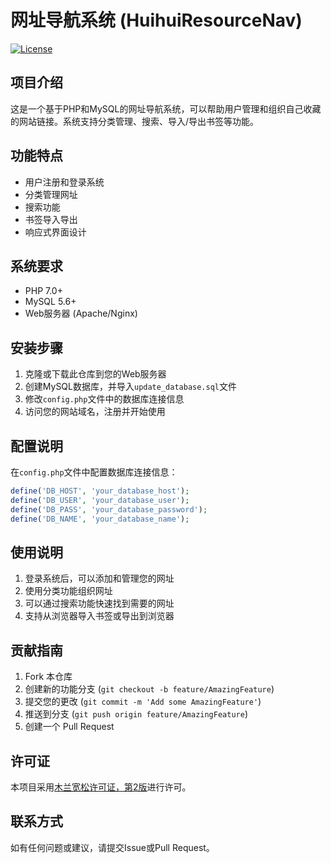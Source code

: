 # 网址导航系统 (HuihuiResourceNav)

[![License](https://img.shields.io/badge/License-MulanPSL2-blue.svg)](LICENSE)

## 项目介绍
这是一个基于PHP和MySQL的网址导航系统，可以帮助用户管理和组织自己收藏的网站链接。系统支持分类管理、搜索、导入/导出书签等功能。

## 功能特点
- 用户注册和登录系统
- 分类管理网址
- 搜索功能
- 书签导入导出
- 响应式界面设计

## 系统要求
- PHP 7.0+
- MySQL 5.6+
- Web服务器 (Apache/Nginx)

## 安装步骤
1. 克隆或下载此仓库到您的Web服务器
2. 创建MySQL数据库，并导入`update_database.sql`文件
3. 修改`config.php`文件中的数据库连接信息
4. 访问您的网站域名，注册并开始使用

## 配置说明
在`config.php`文件中配置数据库连接信息：
```php
define('DB_HOST', 'your_database_host');
define('DB_USER', 'your_database_user');
define('DB_PASS', 'your_database_password');
define('DB_NAME', 'your_database_name');
```

## 使用说明
1. 登录系统后，可以添加和管理您的网址
2. 使用分类功能组织网址
3. 可以通过搜索功能快速找到需要的网址
4. 支持从浏览器导入书签或导出到浏览器

## 贡献指南
1. Fork 本仓库
2. 创建新的功能分支 (`git checkout -b feature/AmazingFeature`)
3. 提交您的更改 (`git commit -m 'Add some AmazingFeature'`)
4. 推送到分支 (`git push origin feature/AmazingFeature`)
5. 创建一个 Pull Request

## 许可证
本项目采用[木兰宽松许可证，第2版](LICENSE)进行许可。

## 联系方式
如有任何问题或建议，请提交Issue或Pull Request。
